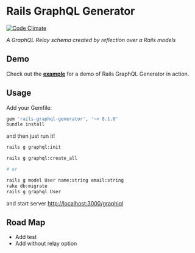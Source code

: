 # Rails GraphQL Generator

[![Code Climate](https://codeclimate.com/github/movielala/rails-graphql-generator/badges/gpa.svg)](https://codeclimate.com/github/movielala/rails-graphql-generator)

*A GraphQL Relay schema created by reflection over a Rails models*

## Demo
Check out the **[example](https://github.com/movielala/rails-graphql-generator-demo)** for a demo of Rails GraphQL Generator in action.

## Usage
Add your Gemfile:

```bash
gem 'rails-graphql-generator', '~> 0.1.0'
bundle install
```

and then just run it!

```bash
rails g graphql:init

rails g graphql:create_all

# or

rails g model User name:string email:string
rake db:migrate
rails g graphql User
```

and start server [http://localhost:3000/graphiql](http://localhost:3000/graphiql)

## Road Map

* Add test
* Add without relay option
